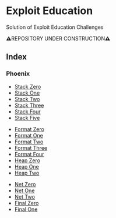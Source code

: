 # Exploit Education
Solution of Exploit Education Challenges

⚠️REPOSITORY UNDER CONSTRUCTION⚠️

## Index

### Phoenix
* [Stack Zero](https://github.com/AlessandroMorelli96/ExploitEducation/blob/master/Phoenix/00_Stack-Zero.md)
* [Stack One](https://github.com/AlessandroMorelli96/ExploitEducation/blob/master/Phoenix/01_Stack-One.md)
* [Stack Two](https://github.com/AlessandroMorelli96/ExploitEducation/blob/master/Phoenix/04_Stack-Two.md)
* [Stack Three](https://github.com/AlessandroMorelli96/ExploitEducation/blob/master/Phoenix/03_Stack-Three.md)
* [Stack Four](https://github.com/AlessandroMorelli96/ExploitEducation/blob/master/Phoenix/04_Stack-Four.md)
* [Stack Five](https://github.com/AlessandroMorelli96/ExploitEducation/blob/master/Phoenix/05_Stack-Five.md)
<!-- * [Stack Six](https://github.com/AlessandroMorelli96/ExploitEducation/blob/master/Phoenix/06_Stack-Six.md) -->
* [Format Zero](https://github.com/AlessandroMorelli96/ExploitEducation/blob/master/Phoenix/07_Format-Zero.md)
* [Format One](https://github.com/AlessandroMorelli96/ExploitEducation/blob/master/Phoenix/08_Format-One.md)
* [Format Two](https://github.com/AlessandroMorelli96/ExploitEducation/blob/master/Phoenix/09_Format-Two.md)
* [Format Three](https://github.com/AlessandroMorelli96/ExploitEducation/blob/master/Phoenix/10_Format-Three.md)
* [Format Four](https://github.com/AlessandroMorelli96/ExploitEducation/blob/master/Phoenix/11_Format-Four.md)
* [Heap Zero](https://github.com/AlessandroMorelli96/ExploitEducation/blob/master/Phoenix/12_Heap-Zero.md)
* [Heap One](https://github.com/AlessandroMorelli96/ExploitEducation/blob/master/Phoenix/13_Heap-One.md)
* [Heap Two](https://github.com/AlessandroMorelli96/ExploitEducation/blob/master/Phoenix/14_Heap-Two.md)
<!-- * [Heap Three](https://github.com/AlessandroMorelli96/ExploitEducation/blob/master/Phoenix/15_Heap-Three.md) -->
* [Net Zero](https://github.com/AlessandroMorelli96/ExploitEducation/blob/master/Phoenix/16_Net-Zero.md)
* [Net One](https://github.com/AlessandroMorelli96/ExploitEducation/blob/master/Phoenix/17_Net-One.md)
* [Net Two](https://github.com/AlessandroMorelli96/ExploitEducation/blob/master/Phoenix/18_Net-Two.md)
* [Final Zero](https://github.com/AlessandroMorelli96/ExploitEducation/blob/master/Phoenix/19_Final-Zero.md)
* [Final One](https://github.com/AlessandroMorelli96/ExploitEducation/blob/master/Phoenix/20_Final-One.md)
<!-- * [Final Two](https://github.com/AlessandroMorelli96/ExploitEducation/blob/master/Phoenix/21_Final-Two.md) -->
